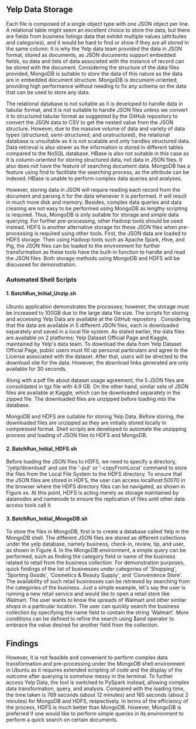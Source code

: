 
## Yelp Data Storage

Each file is composed of a single object type with one JSON object per line. A relational table might seem an excellent choice to store the data, but there are fields from business listings data that exhibit multiple values (attributes and categories), and it would be hard to find or show if they are all stored in the same column. It is why the Yelp data team provided the data in JSON format, stored as documents, as JSON documents support embedded fields, so data and lists of data associated with the instance of record can be stored with the document. Considering the structure of the data files provided, MongoDB is suitable to store the data of this nature as the data are in embedded document structure. MongoDB is document-oriented, providing high performance without needing to fix any schema on the data that can be used to store any data.

The relational database is not suitable as it is developed to handle data in tabular format, and it is not suitable to handle JSON files unless we convert it to structured tabular format as suggested by the GitHub repository  to convert the JSON data to CSV to get the nested value from the JSON structure. However, due to the massive volume of data and variety of data types (structured, semi-structured, and unstructured), the relational database is unsuitable as it is not scalable and only handles structured data. Data retrieval is also slower as the information is stored in different tables compared to the NoSQL database. HBase is also not suitable in this case as it is column-oriented for storing structured data, not data in JSON files. It also does not have the feature of searching document data. MongoDB has a feature using find to facilitate the searching process, as the attribute can be indexed. HBase is unable to perform complex data queries and analyses.

However, storing data in JSON will require reading each record from the document and parsing it for the data whenever it is performed. It will result in much more disk and memory. Besides, complex data queries and data cleaning are not easy to be performed using MongoDB as lengthy scripting is required. Thus, MongoDB is only suitable for storage and simple data querying. For further pre-processing, other Hadoop tools should be used instead. HDFS is another alternative storage for these JSON files when pre-processing is required using other tools. First, the JSON data are loaded to HDFS storage. Then using Hadoop tools such as Apache Spark, Hive, and Pig, the JSON files can be loaded to the environment for further transformation as these tools have the built-in function to handle and read the JSON files. Both storage methods using MongoDB and HDFS will be discussed for demonstration.

### Automated Shell Scripts
#### 1. BatchRun_Initial_Unzip.sh

Ubuntu application demonstrates the processes; however, the storage must be increased to 100GB due to the large data file size. The scripts for storing and accessing Yelp Data are available at the GitHub repository . Considering that the data are available in 5 different JSON files, each is downloaded separately and saved in a local file system. As stated earlier, the data files are available on 2 platforms: Yelp Dataset Official Page and Kaggle, maintained by Yelp's data team. To download the data from Yelp Dataset Official Page, public users must fill up personal particulars and agree to the License associated with the dataset. After that, users will be directed to the download site for the data. However, the download links generated are only available for 30 seconds.

Along with a pdf file about dataset usage agreement, the 5 JSON files are consolidated in tgz file with 4.9 GB. On the other hand, similar sets of JSON files are available at Kaggle, which can be downloaded separately in the zipped file. The downloaded files are unzipped before loading into the database. 

MongoDB and HDFS are suitable for storing Yelp Data. Before storing, the downloaded files are unzipped as they are initially stored locally in compressed format. Shell scripts are developed to automate the unzipping process and loading of JSON files to HDFS and MongoDB.

#### 2. BatchRun_Initial_HDFS.sh
Before loading the JSON files to HDFS, we need to specify a directory, '/yelp/download' and use the '-put' or '-copyFromLocal' command to store the files from the Local File System to the HDFS directory. To ensure that the JSON files are stored in HDFS, the user can access localhost:50070 in the browser where the HDFS directory files can be navigated, as shown in Figure xx. At this point, HDFS is acting merely as storage maintained by datanodes and namenode to ensure the replication of files until other data access tools call it.


#### 3. BatchRun_Initial_MongoDB.sh
To store the files in MongoDB, first is to create a database called Yelp in the MongoDB shell. The different JSON files are stored as different collections under the yelp database, namely business, check-in, review, tip, and user, as shown in Figure 4. In the MongoDB environment, a simple query can be performed, such as finding the category field or name of the business related to retail from the business collection. For demonstration purposes, quick findings of the list of businesses under categories of 'Shopping', 'Sporting Goods', 'Cosmetics & Beauty Supply', and 'Convenience Store'. The availability of such retail businesses can be retrieved by searching from the categories of the business. Just a simple example, let's say the user is running a new retail service and would like to open a retail store like Walmart. The user wants to know the spreads of Walmart and other similar shops in a particular location. The user can quickly search the business collection by specifying the name field to contain the string 'Walmart'. More conditions can be defined to refine the search using $and operator to embrace the value desired for another field from the collection.

## Findings
However, it is not feasible and convenient to perform complex data transformation and pre-processing under the MongoDB shell environment in Ubuntu as it requires extended scripting of code and the display of the outcome after querying is somehow messy in the terminal. To further access Yelp Data, the tool is switched to PySpark instead, allowing complex data transformation, query, and analysis. Compared with the loading time, the time taken is 769 seconds (about 12 minutes) and 165 seconds (about 2 minutes) for MongoDB and HDFS, respectively. In terms of the efficiency of the process, HDFS is much better than MongoDB. However, MongoDB is preferred if one would like to perform simple queries in its environment to perform a quick search on certain documents. 
